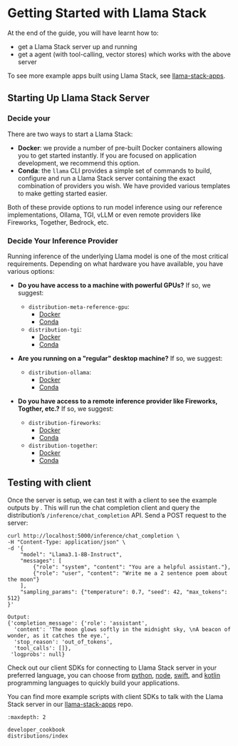 # Getting Started with Llama Stack

At the end of the guide, you will have learnt how to:
- get a Llama Stack server up and running
- get a agent (with tool-calling, vector stores) which works with the above server

To see more example apps built using Llama Stack, see [llama-stack-apps](https://github.com/meta-llama/llama-stack-apps/tree/main).

## Starting Up Llama Stack Server

### Decide your
There are two ways to start a Llama Stack:

- **Docker**: we provide a number of pre-built Docker containers allowing you to get started instantly. If you are focused on application development, we recommend this option.
- **Conda**: the `llama` CLI provides a simple set of commands to build, configure and run a Llama Stack server containing the exact combination of providers you wish. We have provided various templates to make getting started easier.

Both of these provide options to run model inference using our reference implementations, Ollama, TGI, vLLM or even remote providers like Fireworks, Together, Bedrock, etc.

### Decide Your Inference Provider

Running inference of the underlying Llama model is one of the most critical requirements. Depending on what hardware you have available, you have various options:

- **Do you have access to a machine with powerful GPUs?**
If so, we suggest:
  - `distribution-meta-reference-gpu`:
    - [Docker]()
    - [Conda]()
  - `distribution-tgi`:
    - [Docker]()
    - [Conda]()

- **Are you running on a "regular" desktop machine?**
If so, we suggest:
  - `distribution-ollama`:
    - [Docker]()
    - [Conda]()

- **Do you have access to a remote inference provider like Fireworks, Togther, etc.?** If so, we suggest:
  - `distribution-fireworks`:
    - [Docker]()
    - [Conda]()
  - `distribution-together`:
    - [Docker]()
    - [Conda]()

## Testing with client
Once the server is setup, we can test it with a client to see the example outputs by . This will run the chat completion client and query the distribution’s `/inference/chat_completion` API. Send a POST request to the server:

```
curl http://localhost:5000/inference/chat_completion \
-H "Content-Type: application/json" \
-d '{
    "model": "Llama3.1-8B-Instruct",
    "messages": [
        {"role": "system", "content": "You are a helpful assistant."},
        {"role": "user", "content": "Write me a 2 sentence poem about the moon"}
    ],
    "sampling_params": {"temperature": 0.7, "seed": 42, "max_tokens": 512}
}'

Output:
{'completion_message': {'role': 'assistant',
  'content': 'The moon glows softly in the midnight sky, \nA beacon of wonder, as it catches the eye.',
  'stop_reason': 'out_of_tokens',
  'tool_calls': []},
 'logprobs': null}

```

Check out our client SDKs for connecting to Llama Stack server in your preferred language, you can choose from [python](https://github.com/meta-llama/llama-stack-client-python), [node](https://github.com/meta-llama/llama-stack-client-node), [swift](https://github.com/meta-llama/llama-stack-client-swift), and [kotlin](https://github.com/meta-llama/llama-stack-client-kotlin) programming languages to quickly build your applications.

You can find more example scripts with client SDKs to talk with the Llama Stack server in our [llama-stack-apps](https://github.com/meta-llama/llama-stack-apps/tree/main/examples) repo.


```{toctree}
:maxdepth: 2

developer_cookbook
distributions/index
```
